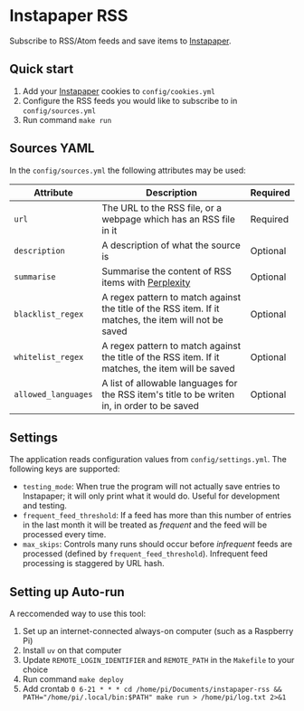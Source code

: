 # Instapaper RSS

Subscribe to RSS/Atom feeds and save items to [Instapaper](https://www.instapaper.com/).

## Quick start

1. Add your [Instapaper](https://www.instapaper.com/u) cookies to `config/cookies.yml`
2. Configure the RSS feeds you would like to subscribe to in `config/sources.yml`
3. Run command `make run`

## Sources YAML

In the `config/sources.yml` the following attributes may be used:

| Attribute | Description | Required |
| - | - | - |
| `url` | The URL to the RSS file, or a webpage which has an RSS file in it | Required |
| `description` | A description of what the source is | Optional |
| `summarise` | Summarise the content of RSS items with [Perplexity](https://www.perplexity.ai/) | Optional |
| `blacklist_regex` | A regex pattern to match against the title of the RSS item. If it matches, the item will not be saved | Optional |
| `whitelist_regex` | A regex pattern to match against the title of the RSS item. If it matches, the item will be saved | Optional |
| `allowed_languages` | A list of allowable languages for the RSS item's title to be writen in, in order to be saved | Optional |

## Settings

The application reads configuration values from `config/settings.yml`. The following keys are supported:

- `testing_mode`: When true the program will not actually save entries to Instapaper; it will only print what it would do. Useful for development and testing.
- `frequent_feed_threshold`: If a feed has more than this number of entries in the last month it will be treated as _frequent_ and the feed will be processed every time.
- `max_skips`: Controls many runs should occur before _infrequent_ feeds are processed (defined by `frequent_feed_threshold`). Infrequent feed processing is staggered by URL hash.

## Setting up Auto-run

A reccomended way to use this tool:

1. Set up an internet-connected always-on computer (such as a Raspberry Pi)
2. Install `uv` on that computer
3. Update `REMOTE_LOGIN_IDENTIFIER` and `REMOTE_PATH` in the `Makefile` to your choice
4. Run command `make deploy`
5. Add crontab `0 6-21 * * * cd /home/pi/Documents/instapaper-rss && PATH="/home/pi/.local/bin:$PATH" make run > /home/pi/log.txt 2>&1`

